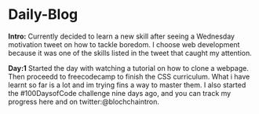 # Daily-Blog

**Intro:**
 Currently decided to learn a new skill after seeing a Wednesday motivation tweet on how to tackle boredom. I choose web development because it was one of the skills listed in the tweet that caught my attention. 

**Day:1** 
Started the day with watching a tutorial on how to clone a webpage. Then proceedd to freecodecamp to finish the CSS curriculum. What i have learnt so far is a lot and im trying fins a way to master them. I also started the #100DaysofCode challenge nine days ago, and you can track my progress here and on twitter:@blochchaintron.

